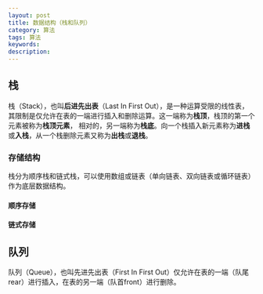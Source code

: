 ```yaml
---
layout: post
title: 数据结构（栈和队列）
category: 算法
tags: 算法
keywords:
description:
---
```


## 栈

栈（Stack），也叫**后进先出表**（Last In First Out），是一种运算受限的线性表，其限制是仅允许在表的一端进行插入和删除运算。这一端称为**栈顶**，栈顶的第一个元素被称为**栈顶元素**，
相对的，另一端称为**栈底**。向一个栈插入新元素称为**进栈**或**入栈**，从一个栈删除元素又称为**出栈**或**退栈**。

### 存储结构

栈分为顺序栈和链式栈，可以使用数组或链表（单向链表、双向链表或循环链表）作为底层数据结构。

#### 顺序存储



#### 链式存储


## 队列

队列（Queue），也叫先进先出表（First In First Out）仅允许在表的一端（队尾rear）进行插入，在表的另一端（队首front）进行删除。

